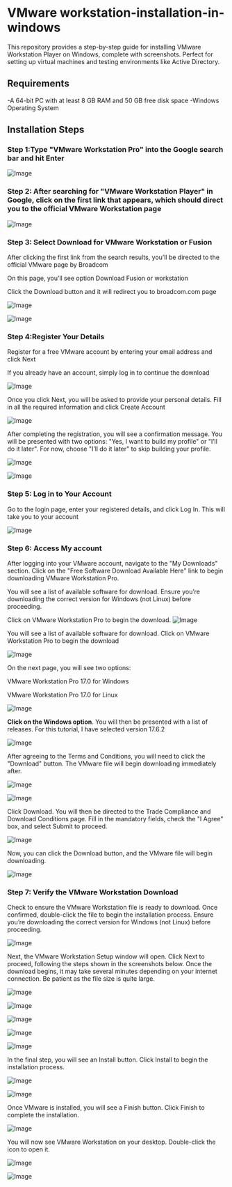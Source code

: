 # VMware workstation-installation-in-windows

This repository provides a step-by-step guide for installing VMware Workstation Player on Windows, complete with screenshots. Perfect for setting up virtual machines and testing environments like Active Directory.

## Requirements

-A 64-bit PC with at least 8 GB RAM and 50 GB free disk space
-Windows Operating System

## Installation Steps

### Step 1:Type "VMware Workstation Pro" into the Google search bar and hit Enter

![Image](https://github.com/user-attachments/assets/5ebb6b73-2c87-43e7-8b2c-5db10887cf26)

### Step 2: After searching for "VMware Workstation Player" in Google, click on the first link that appears, which should direct you to the official VMware Workstation page

![Image](https://github.com/user-attachments/assets/ffc79dbb-55be-4f71-b401-1abc972ab0fd)

### Step 3:  Select Download for VMware Workstation or Fusion

After clicking the first link from the search results, you’ll be directed to the official VMware page by Broadcom

On this page, you’ll see option Download Fusion or workstation

Click the Download button and it will redirect you to broadcom.com page

![Image](https://github.com/user-attachments/assets/06c24fd4-913e-4c3e-981f-60df33221929)

![Image](https://github.com/user-attachments/assets/fb719679-f573-4f73-aca7-93b517d476ae)

### Step 4:Register Your Details

Register for a free VMware account by entering your email address and click Next

If you already have an account, simply log in to continue the download

![Image](https://github.com/user-attachments/assets/0777b682-42aa-45b3-9570-b40b9bda2bea)

Once you click Next, you will be asked to provide your personal details. Fill in all the required information and click Create Account

![Image](https://github.com/user-attachments/assets/c7a49439-5a93-46af-bb47-b5a74db8d298)

After completing the registration, you will see a confirmation message. You will be presented with two options: "Yes, I want to build my profile" or "I’ll do it later". For now, choose "I’ll do it later" to skip building your profile.

![Image](https://github.com/user-attachments/assets/4bb34083-3fb5-436b-be2c-78287769d4f4)

![Image](https://github.com/user-attachments/assets/94f0fb01-744d-4797-8056-bdb071c6280a)

### Step 5: Log in to Your Account

Go to the login page, enter your registered details, and click Log In. This will take you to your account

![Image](https://github.com/user-attachments/assets/f5ae8867-597d-41fd-bf6e-721996bf2f5d)

### Step 6: Access My account

After logging into your VMware account, navigate to the "My Downloads" section. Click on the "Free Software Download Available Here" link to begin downloading VMware Workstation Pro.

You will see a list of available software for download. Ensure you’re downloading the correct version for Windows (not Linux) before proceeding.

Click on VMware Workstation Pro to begin the download.
![Image](https://github.com/user-attachments/assets/1ec76d0c-8cd6-4be8-b9eb-c2a386acd849)

You will see a list of available software for download. Click on VMware Workstation Pro to begin the download

![Image](https://github.com/user-attachments/assets/997116ee-f118-409f-a3d0-568907f91a2b)

On the next page, you will see two options:

VMware Workstation Pro 17.0 for Windows

VMware Workstation Pro 17.0 for Linux

![Image](https://github.com/user-attachments/assets/96dbbd6d-0d75-43db-baf3-65c5fe300f4e)

**Click on the Windows option**. You will then be presented with a list of releases. For this tutorial, I have selected version 17.6.2

![Image](https://github.com/user-attachments/assets/c854aa71-fcdb-477b-9160-b8b47ecc52c6)

After agreeing to the Terms and Conditions, you will need to click the "Download" button. The VMware file will begin downloading immediately after.


![Image](https://github.com/user-attachments/assets/e84bcaef-70a6-4b92-902a-0db9690cb5dd)

![Image](https://github.com/user-attachments/assets/9bd799f5-925c-4bf5-9668-26e1f15fac79)

Click Download. You will then be directed to the Trade Compliance and Download Conditions page. Fill in the mandatory fields, check the "I Agree" box, and select Submit to proceed.

![Image](https://github.com/user-attachments/assets/9225b049-a6a1-4216-8e9f-d494e97d1bee)

Now, you can click the Download button, and the VMware file will begin downloading.

![Image](https://github.com/user-attachments/assets/1cbdc00f-8964-485a-9877-fd0481dadcc5)

### Step 7: Verify the VMware Workstation Download

Check to ensure the VMware Workstation file is ready to download. Once confirmed, double-click the file to begin the installation process.  Ensure you’re downloading the correct version for Windows (not Linux) before proceeding.

![Image](https://github.com/user-attachments/assets/6e8da081-602d-485a-bbcc-bd49f3aac4df)

Next, the VMware Workstation Setup window will open. Click Next to proceed, following the steps shown in the screenshots below. Once the download begins, it may take several minutes depending on your internet connection. Be patient as the file size is quite large.

![Image](https://github.com/user-attachments/assets/c71fa779-df66-4904-bfbb-9629adb479fe)

![Image](https://github.com/user-attachments/assets/08cfac28-aa74-4851-b83e-e36a335d5bc9)

![Image](https://github.com/user-attachments/assets/8c6ec29c-430d-463e-952b-d48311594297)

![Image](https://github.com/user-attachments/assets/6c41a033-cf6c-4e5f-82d2-59c2d2b6d011)

![Image](https://github.com/user-attachments/assets/f9ab66eb-b07a-4fb3-9c4d-997d9ee06048)

In the final step, you will see an Install button. Click Install to begin the installation process.

![Image](https://github.com/user-attachments/assets/d7b8074d-2730-4ef9-8fc3-f685024532ad)

![Image](https://github.com/user-attachments/assets/5034201b-263e-4409-a4af-dbd2b4d65de7)

Once VMware is installed, you will see a Finish button. Click Finish to complete the installation.

![Image](https://github.com/user-attachments/assets/275d4d1d-f413-4b66-b0ce-f79a811e596d)

You will now see VMware Workstation on your desktop. Double-click the icon to open it.

![Image](https://github.com/user-attachments/assets/ffba4b81-c81d-4db1-9223-053e5be5f9e4)

![Image](https://github.com/user-attachments/assets/0070638d-8d75-4920-96a5-37218af51a19)


